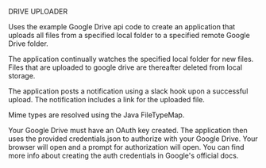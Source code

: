 DRIVE UPLOADER

Uses the example Google Drive api code to create
an application that uploads all files from a specified local
folder to a specified remote Google Drive folder. 

The application continually watches the specified local folder for new files. Files that
are uploaded to google drive are thereafter deleted from local storage.

The application posts a notification using a slack hook upon a successful upload. The
notification includes a link for the uploaded file.

Mime types are resolved using the Java FileTypeMap.

Your Google Drive must have an OAuth key created. The application
then uses the provided credentials.json to authorize with your Google Drive. 
Your browser will open and a prompt for authorization will open.
You can find more info about creating the auth credentials in Google's
official docs.
